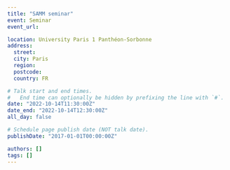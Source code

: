 ```yaml
---
title: "SAMM seminar"
event: Seminar
event_url:

location: University Paris 1 Panthéon-Sorbonne
address:
  street:
  city: Paris
  region:
  postcode:
  country: FR

# Talk start and end times.
#   End time can optionally be hidden by prefixing the line with `#`.
date: "2022-10-14T11:30:00Z"
date_end: "2022-10-14T12:30:00Z"
all_day: false

# Schedule page publish date (NOT talk date).
publishDate: "2017-01-01T00:00:00Z"

authors: []
tags: []
---
```

